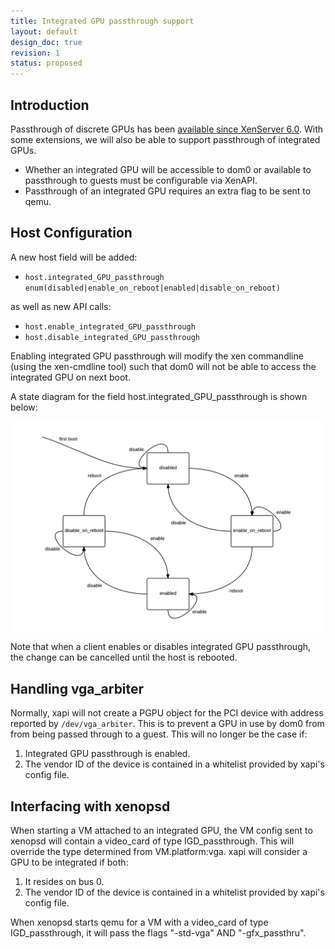 ```yaml
---
title: Integrated GPU passthrough support
layout: default
design_doc: true
revision: 1
status: proposed
---
```


Introduction
------------

Passthrough of discrete GPUs has been
[available since XenServer 6.0](/xapi/design/gpu-passthrough.html). With some
extensions, we will also be able to support passthrough of integrated GPUs.

- Whether an integrated GPU will be accessible to dom0 or available to
  passthrough to guests must be configurable via XenAPI.
- Passthrough of an integrated GPU requires an extra flag to be sent to qemu.

Host Configuration
------------------

A new host field will be added:

- `host.integrated_GPU_passthrough enum(disabled|enable_on_reboot|enabled|disable_on_reboot)`

as well as new API calls:

- `host.enable_integrated_GPU_passthrough`
- `host.disable_integrated_GPU_passthrough`

Enabling integrated GPU passthrough will modify the xen commandline (using the
xen-cmdline tool) such that dom0 will not be able to access the integrated GPU
on next boot.

A state diagram for the field host.integrated_GPU_passthrough is shown below:

![host.integrated_GPU_passthrough flow diagram](integrated-gpu-passthrough.png)

Note that when a client enables or disables integrated GPU passthrough, the
change can be cancelled until the host is rebooted.

Handling vga_arbiter
--------------------

Normally, xapi will not create a PGPU object for the PCI device with address
reported by `/dev/vga_arbiter`. This is to prevent a GPU in use by dom0 from
from being passed through to a guest. This will no longer be the case if:

1.  Integrated GPU passthrough is enabled.
2.  The vendor ID of the device is contained in a whitelist provided by xapi's
    config file.

Interfacing with xenopsd
------------------------

When starting a VM attached to an integrated GPU, the VM config sent to xenopsd
will contain a video_card of type IGD_passthrough. This will override the type
determined from VM.platform:vga. xapi will consider a GPU to be integrated if
both:

1.  It resides on bus 0.
2.  The vendor ID of the device is contained in a whitelist provided by xapi's
    config file.

When xenopsd starts qemu for a VM with a video_card of type IGD_passthrough,
it will pass the flags "-std-vga" AND "-gfx_passthru".
